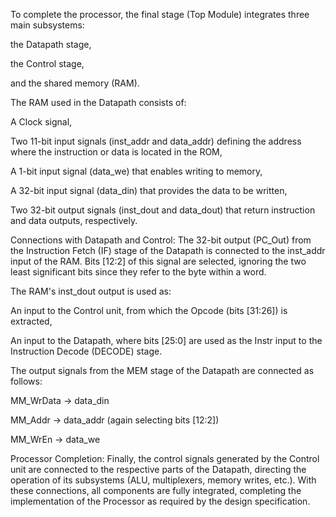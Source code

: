To complete the processor, the final stage (Top Module) integrates three main subsystems:

the Datapath stage,

the Control stage,

and the shared memory (RAM).


The RAM used in the Datapath consists of:

A Clock signal,

Two 11-bit input signals (inst_addr and data_addr) defining the address where the instruction or data is located in the ROM,

A 1-bit input signal (data_we) that enables writing to memory,

A 32-bit input signal (data_din) that provides the data to be written,

Two 32-bit output signals (inst_dout and data_dout) that return instruction and data outputs, respectively.

Connections with Datapath and Control:
The 32-bit output (PC_Out) from the Instruction Fetch (IF) stage of the Datapath is connected to the inst_addr input of the RAM. Bits [12:2] of this signal are selected, ignoring the two least significant bits since they refer to the byte within a word.

The RAM's inst_dout output is used as:

An input to the Control unit, from which the Opcode (bits [31:26]) is extracted,

An input to the Datapath, where bits [25:0] are used as the Instr input to the Instruction Decode (DECODE) stage.

The output signals from the MEM stage of the Datapath are connected as follows:

MM_WrData → data_din

MM_Addr → data_addr (again selecting bits [12:2])

MM_WrEn → data_we

Processor Completion:
Finally, the control signals generated by the Control unit are connected to the respective parts of the Datapath, directing the operation of its subsystems (ALU, multiplexers, memory writes, etc.).
With these connections, all components are fully integrated, completing the implementation of the Processor as required by the design specification.